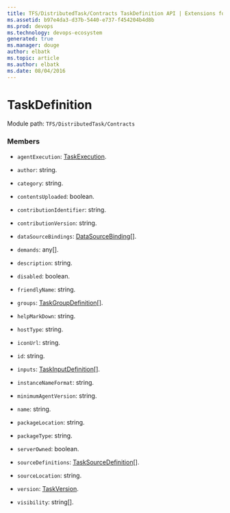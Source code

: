 ```yaml
---
title: TFS/DistributedTask/Contracts TaskDefinition API | Extensions for Visual Studio Team Services
ms.assetid: b97e4da3-d37b-5440-e737-f454204b4d8b
ms.prod: devops
ms.technology: devops-ecosystem
generated: true
ms.manager: douge
author: elbatk
ms.topic: article
ms.author: elbatk
ms.date: 08/04/2016
---
```


# TaskDefinition

Module path: `TFS/DistributedTask/Contracts`


### Members

* `agentExecution`: [TaskExecution](../../../TFS/DistributedTask/Contracts/TaskExecution.md). 

* `author`: string. 

* `category`: string. 

* `contentsUploaded`: boolean. 

* `contributionIdentifier`: string. 

* `contributionVersion`: string. 

* `dataSourceBindings`: [DataSourceBinding](../../../TFS/DistributedTask/Contracts/DataSourceBinding.md)[]. 

* `demands`: any[]. 

* `description`: string. 

* `disabled`: boolean. 

* `friendlyName`: string. 

* `groups`: [TaskGroupDefinition](../../../TFS/DistributedTask/Contracts/TaskGroupDefinition.md)[]. 

* `helpMarkDown`: string. 

* `hostType`: string. 

* `iconUrl`: string. 

* `id`: string. 

* `inputs`: [TaskInputDefinition](../../../TFS/DistributedTask/Contracts/TaskInputDefinition.md)[]. 

* `instanceNameFormat`: string. 

* `minimumAgentVersion`: string. 

* `name`: string. 

* `packageLocation`: string. 

* `packageType`: string. 

* `serverOwned`: boolean. 

* `sourceDefinitions`: [TaskSourceDefinition](../../../TFS/DistributedTask/Contracts/TaskSourceDefinition.md)[]. 

* `sourceLocation`: string. 

* `version`: [TaskVersion](../../../TFS/DistributedTask/Contracts/TaskVersion.md). 

* `visibility`: string[]. 

